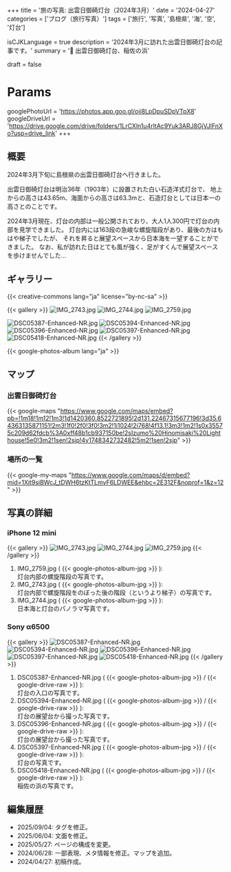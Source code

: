 +++
title = '旅の写真: 出雲日御碕灯台（2024年3月）'
date = '2024-04-27'
categories = ['ブログ（旅行写真）']
tags = ['旅行', '写真', '島根県', '海', '空', '灯台']

isCJKLanguage = true
description = '2024年3月に訪れた出雲日御碕灯台の記事です。'
summary = '📍 出雲日御碕灯台、稲佐の浜'

draft = false

# Params
googlePhotoUrl = 'https://photos.app.goo.gl/oji8LpDpuSDpVTpX8'
googleDriveUrl = 'https://drive.google.com/drive/folders/1LrCXln1u4rltAc9Yuk3ARJ8GjVJlFnXo?usp=drive_link'
+++


## 概要

2024年3月下旬に島根県の出雲日御碕灯台へ行きました。

出雲日御碕灯台は明治36年（1903年）に設置された白い石造洋式灯台で、
地上からの高さは43.65m、海面からの高さは63.3mと、石造灯台としては日本一の高さとのことです。

2024年3月現在、灯台の内部は一般公開されており、大人1人300円で灯台の内部を見学できました。
灯台内には163段の急峻な螺旋階段があり、最後の方はもはや梯子でしたが、
それを昇ると展望スペースから日本海を一望することができました。
なお、私が訪れた日はとても風が強く、足がすくんで展望スペースを歩けませんでした…


## ギャラリー

{{< creative-commons lang="ja" license="by-nc-sa" >}}

{{< gallery >}}
  <img src="IMG_2743.jpg" alt="IMG_2743.jpg" class="grid-w45" />
  <img src="IMG_2744.jpg" alt="IMG_2744.jpg" class="grid-w45" />
  <img src="IMG_2759.jpg" alt="IMG_2759.jpg" class="grid-w100" />

  <img src="DSC05387-Enhanced-NR.jpg" alt="DSC05387-Enhanced-NR.jpg" class="grid-w33" />
  <img src="DSC05394-Enhanced-NR.jpg" alt="DSC05394-Enhanced-NR.jpg" class="grid-w33" />
  <img src="DSC05396-Enhanced-NR.jpg" alt="DSC05396-Enhanced-NR.jpg" class="grid-w33" />
  <img src="DSC05397-Enhanced-NR.jpg" alt="DSC05397-Enhanced-NR.jpg" class="grid-w66" />
  <img src="DSC05418-Enhanced-NR.jpg" alt="DSC05418-Enhanced-NR.jpg" class="grid-w33" />
{{< /gallery >}}

{{< google-photos-album lang="ja" >}}


## マップ

### 出雲日御碕灯台

{{< google-maps "https://www.google.com/maps/embed?pb=!1m18!1m12!1m3!1d1420360.8522721895!2d131.22467315677196!3d35.64363135871151!2m3!1f0!2f0!3f0!3m2!1i1024!2i768!4f13.1!3m3!1m2!1s0x35575c209d62fdcb%3A0xff48b1cb937150be!2sIzumo%20Hinomisaki%20Lighthouse!5e0!3m2!1sen!2sjp!4v1748342732482!5m2!1sen!2sjp" >}}


### 場所の一覧

{{< google-my-maps "https://www.google.com/maps/d/embed?mid=1Xjt9siBWcJ_tDWH6tzKtTLmvF6LDWEE&ehbc=2E312F&noprof=1&z=12" >}}


## 写真の詳細

### iPhone 12 mini

{{< gallery >}}
  <img src="IMG_2743.jpg" alt="IMG_2743.jpg" class="grid-w50" />
  <img src="IMG_2744.jpg" alt="IMG_2744.jpg" class="grid-w50" />
  <img src="IMG_2759.jpg" alt="IMG_2759.jpg" class="grid-w100" />
{{< /gallery >}}

1. IMG\_2759.jpg ( {{< google-photos-album-jpg >}} ):  
    灯台内部の螺旋階段の写真です。
1. IMG\_2743.jpg ( {{< google-photos-album-jpg >}} ):  
    灯台内部で螺旋階段をのぼった後の階段（というより梯子）の写真です。
1. IMG\_2744.jpg ( {{< google-photos-album-jpg >}} ):  
    日本海と灯台のパノラマ写真です。


### Sony α6500

{{< gallery >}}
  <img src="DSC05387-Enhanced-NR.jpg" alt="DSC05387-Enhanced-NR.jpg" class="grid-w33" />
  <img src="DSC05394-Enhanced-NR.jpg" alt="DSC05394-Enhanced-NR.jpg" class="grid-w33" />
  <img src="DSC05396-Enhanced-NR.jpg" alt="DSC05396-Enhanced-NR.jpg" class="grid-w33" />
  <img src="DSC05397-Enhanced-NR.jpg" alt="DSC05397-Enhanced-NR.jpg" class="grid-w33" />
  <img src="DSC05418-Enhanced-NR.jpg" alt="DSC05418-Enhanced-NR.jpg" class="grid-w33" />
{{< /gallery >}}

1. DSC05387-Enhanced-NR.jpg ( {{< google-photos-album-jpg >}} / {{< google-drive-raw >}} ):  
    灯台の入口の写真です。
1. DSC05394-Enhanced-NR.jpg ( {{< google-photos-album-jpg >}} / {{< google-drive-raw >}} ):  
    灯台の展望台から撮った写真です。
1. DSC05396-Enhanced-NR.jpg ( {{< google-photos-album-jpg >}} / {{< google-drive-raw >}} ):  
    灯台の展望台から撮った写真です。
1. DSC05397-Enhanced-NR.jpg ( {{< google-photos-album-jpg >}} / {{< google-drive-raw >}} ):  
    灯台の写真です。
1. DSC05418-Enhanced-NR.jpg ( {{< google-photos-album-jpg >}} / {{< google-drive-raw >}} ):  
    稲佐の浜の写真です。


## 編集履歴

- 2025/09/04: タグを修正。
- 2025/06/04: 文面を修正。
- 2025/05/27: ページの構成を変更。
- 2024/06/28: 一部表現、メタ情報を修正。マップを追加。
- 2024/04/27: 初稿作成。
